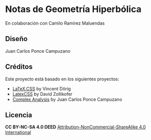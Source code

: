 # Notas de Geometría Hiperbólica

En colaboración con Camilo Ramírez Maluendas

## Diseño

Juan Carlos Ponce Campuzano

## Créditos

Este proyecto está basado en los siguientes proyectos:

- [LaTeX.CSS](https://github.com/vincentdoerig/latex-css) by Vincent Dörig
- [LatexCSS](https://github.com/davidrzs/latexcss) by David Zollikofer
- [Complex Analysis](https://github.com/complex-analysis) by Juan Carlos Ponce Campuzano

## Licencia

**CC BY-NC-SA 4.0 DEED** [Attribution-NonCommercial-ShareAlike 4.0 International](https://github.com/geometria-hiperbolica/geometria-hiperbolica.github.io?tab=License-1-ov-file)